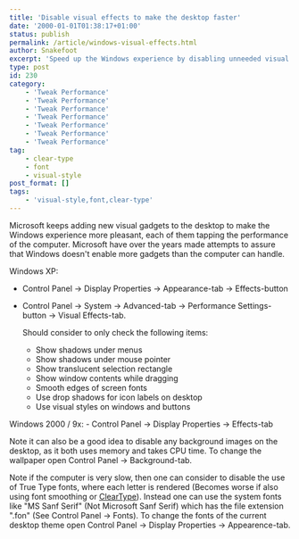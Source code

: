 ```yaml
---
title: 'Disable visual effects to make the desktop faster'
date: '2000-01-01T01:38:17+01:00'
status: publish
permalink: /article/windows-visual-effects.html
author: Snakefoot
excerpt: 'Speed up the Windows experience by disabling unneeded visual effects.'
type: post
id: 230
category:
    - 'Tweak Performance'
    - 'Tweak Performance'
    - 'Tweak Performance'
    - 'Tweak Performance'
    - 'Tweak Performance'
    - 'Tweak Performance'
    - 'Tweak Performance'
tag:
    - clear-type
    - font
    - visual-style
post_format: []
tags:
    - 'visual-style,font,clear-type'
---
```

Microsoft keeps adding new visual gadgets to the desktop to make the Windows experience more pleasant, each of them tapping the performance of the computer. Microsoft have over the years made attempts to assure that Windows doesn't enable more gadgets than the computer can handle.  
  
 Windows XP:

- Control Panel -&gt; Display Properties -&gt; Appearance-tab -&gt; Effects-button
- Control Panel -&gt; System -&gt; Advanced-tab -&gt; Performance Settings-button -&gt; Visual Effects-tab.  
    
   Should consider to only check the following items: 
  - Show shadows under menus
  - Show shadows under mouse pointer
  - Show translucent selection rectangle
  - Show window contents while dragging
  - Smooth edges of screen fonts
  - Use drop shadows for icon labels on desktop
  - Use visual styles on windows and buttons
 
 Windows 2000 / 9x: - Control Panel -&gt; Display Properties -&gt; Effects-tab
 
 Note it can also be a good idea to disable any background images on the desktop, as it both uses memory and takes CPU time. To change the wallpaper open Control Panel -&gt; Background-tab.  
  
 Note if the computer is very slow, then one can consider to disable the use of True Type fonts, where each letter is rendered (Becomes worse if also using font smoothing or [ClearType](/article/winxp-cleartype-tuner.html)). Instead one can use the system fonts like "MS Sanf Serif" (Not Microsoft Sanf Serif) which has the file extension ".fon" (See Control Panel -&gt; Fonts). To change the fonts of the current desktop theme open Control Panel -&gt; Display Properties -&gt; Appearence-tab.  